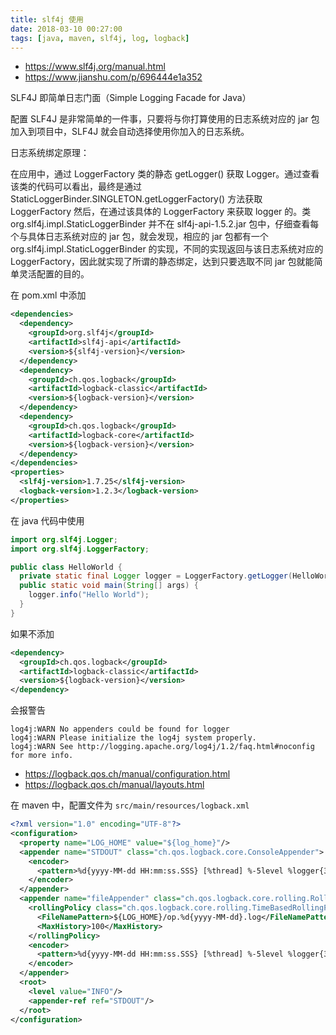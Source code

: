 ```yaml
---
title: slf4j 使用
date: 2018-03-10 00:27:00
tags: [java, maven, slf4j, log, logback]
---
```


* <https://www.slf4j.org/manual.html>
* <https://www.jianshu.com/p/696444e1a352>

<!--more-->

SLF4J 即简单日志门面（Simple Logging Facade for Java）

配置 SLF4J 是非常简单的一件事，只要将与你打算使用的日志系统对应的 jar 包加入到项目中，SLF4J 就会自动选择使用你加入的日志系统。

日志系统绑定原理：

在应用中，通过 LoggerFactory 类的静态 getLogger() 获取 Logger。通过查看该类的代码可以看出，最终是通过 StaticLoggerBinder.SINGLETON.getLoggerFactory() 方法获取 LoggerFactory 然后，在通过该具体的 LoggerFactory 来获取 logger 的。类 org.slf4j.impl.StaticLoggerBinder 并不在 slf4j-api-1.5.2.jar 包中，仔细查看每个与具体日志系统对应的 jar 包，就会发现，相应的 jar 包都有一个 org.slf4j.impl.StaticLoggerBinder 的实现，不同的实现返回与该日志系统对应的 LoggerFactory，因此就实现了所谓的静态绑定，达到只要选取不同 jar 包就能简单灵活配置的目的。

在 pom.xml 中添加

```xml
<dependencies>
  <dependency>
    <groupId>org.slf4j</groupId>
    <artifactId>slf4j-api</artifactId>
    <version>${slf4j-version}</version>
  </dependency>
  <dependency>
    <groupId>ch.qos.logback</groupId>
    <artifactId>logback-classic</artifactId>
    <version>${logback-version}</version>
  </dependency>
  <dependency>
    <groupId>ch.qos.logback</groupId>
    <artifactId>logback-core</artifactId>
    <version>${logback-version}</version>
  </dependency>
</dependencies>
<properties>
  <slf4j-version>1.7.25</slf4j-version>
  <logback-version>1.2.3</logback-version>
</properties>
```


在 java 代码中使用

```java
import org.slf4j.Logger;
import org.slf4j.LoggerFactory;

public class HelloWorld {
  private static final Logger logger = LoggerFactory.getLogger(HelloWorld.class);
  public static void main(String[] args) {
    logger.info("Hello World");
  }
}
```

如果不添加

```xml
<dependency>
  <groupId>ch.qos.logback</groupId>
  <artifactId>logback-classic</artifactId>
  <version>${logback-version}</version>
</dependency>
```


会报警告

```text
log4j:WARN No appenders could be found for logger
log4j:WARN Please initialize the log4j system properly.
log4j:WARN See http://logging.apache.org/log4j/1.2/faq.html#noconfig for more info.
```



* <https://logback.qos.ch/manual/configuration.html>
* <https://logback.qos.ch/manual/layouts.html>

在 maven 中，配置文件为 `src/main/resources/logback.xml`

```xml
<?xml version="1.0" encoding="UTF-8"?>
<configuration>
  <property name="LOG_HOME" value="${log_home}"/>
  <appender name="STDOUT" class="ch.qos.logback.core.ConsoleAppender">
    <encoder>
      <pattern>%d{yyyy-MM-dd HH:mm:ss.SSS} [%thread] %-5level %logger{32} %L - %msg%n</pattern>
    </encoder>
  </appender>
  <appender name="fileAppender" class="ch.qos.logback.core.rolling.RollingFileAppender">
    <rollingPolicy class="ch.qos.logback.core.rolling.TimeBasedRollingPolicy">
      <FileNamePattern>${LOG_HOME}/op.%d{yyyy-MM-dd}.log</FileNamePattern>
      <MaxHistory>100</MaxHistory>
    </rollingPolicy>
    <encoder>
      <pattern>%d{yyyy-MM-dd HH:mm:ss.SSS} [%thread] %-5level %logger{32} %L - %msg%n</pattern>
    </encoder>
  </appender>
  <root>
    <level value="INFO"/>
    <appender-ref ref="STDOUT"/>
  </root>
</configuration>
```


